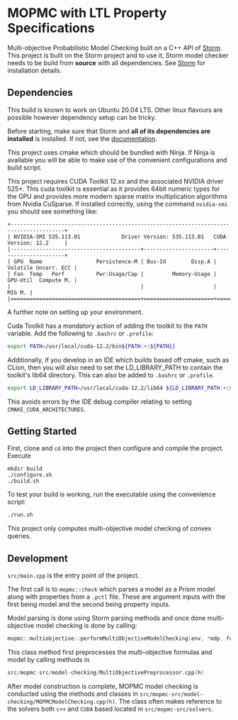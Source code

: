 # MOPMC with LTL Property Specifications
Multi-objective Probabilistic Model Checking built on a C++ API of [Storm](https://www.stormchecker.org).
This project is built on the Storm project and to use it, Storm model checker needs to be build from 
**source** with all dependencies. See [Storm](https://www.stormchecker.org) for installation details.

## Dependencies

This build is known to work on Ubuntu 20.04 LTS. Other linux flavours are possible however dependency setup
can be tricky.

Before starting, make sure that Storm and **all of its dependencies are installed** is installed. If not, see the [documentation](https://www.stormchecker.org/documentation/obtain-storm/build.html).

This project uses cmake which should be bundled with Ninja. If Ninja is available you will be able
to make use of the convenient configurations and build script.

This project requires CUDA Toolkit 12.xx and the associated NVIDIA driver 525+. 
This cuda toolkit is essential as it provides 64bit numeric types for the GPU and provides more modern
sparse matrix multiplication algorithms from Nvidia CuSparse. If installed correctly, using the command `nvidia-smi`
you should see something like:

```
+---------------------------------------------------------------------------------------+
| NVIDIA-SMI 535.113.01             Driver Version: 535.113.01   CUDA Version: 12.2     |
|-----------------------------------------+----------------------+----------------------+
| GPU  Name                 Persistence-M | Bus-Id        Disp.A | Volatile Uncorr. ECC |
| Fan  Temp   Perf          Pwr:Usage/Cap |         Memory-Usage | GPU-Util  Compute M. |
|                                         |                      |               MIG M. |
|=========================================+======================+======================|

```

A further note on setting up your environment. 

Cuda Toolkit has a mandatory action of adding the toolkit to the `PATH` variable. Add the 
following to `.bashrc` or `.profile`:
```bash
export PATH=/usr/local/cuda-12.2/bin${PATH:+:${PATH}}
```

Additionally, if you develop in an IDE which builds based off cmake, such as CLion, then you will also 
need to set the LD_LIBRARY_PATH to contain the toolkit's lib64 directory. This can also be added 
to `.bashrc` or `.profile`. 
```bash
export LD_LIBRARY_PATH=/usr/local/cuda-12.2/lib64 ${LD_LIBRARY_PATH:+:${LD_LIBRARY_PATH}}
```

This avoids errors by the IDE debug compiler relating to setting `CMAKE_CUDA_ARCHITECTURES`.

## Getting Started

First, clone and `cd` into the project then configure and compile the project. Execute
```
mkdir build
./configure.sh
./build.sh
```

To test your build is working, run the executable using the convenience script: 
```bash
./run.sh
```

This project only computes multi-objective model checking of convex queries.

## Development

`src/main.cpp` is the entry point of the project. 

The first call is to `mopmc::check` which parses a model as a Prism model along with 
properties from a `.pctl` file. These are argument inputs with the first being model and the
second being property inputs. 

Model parsing is done using Storm parsing methods and once done multi-objective model
checking is done by calling:
```c++
mopmc::multiobjective::performMultiObjectiveModelChecking(env, *mdp, formulas[0]->asMultiObjectiveFormula());
```

This class method first preprocesses the multi-objective formulas and model by calling 
methods in 
```c++
src/mopmc-src/model-checking/MultiObjectivePreprocessor.cpp(h)
```

After model construction is complete, MOPMC model checking is conducted using
the methods and classes in `src/mopmc-src/model-checking/MOPMCModelChecking.cpp(h)`.
The class often makes reference to the solvers both `c++` and `CUDA` based located in
`src/mopmc-src/solvers`.





